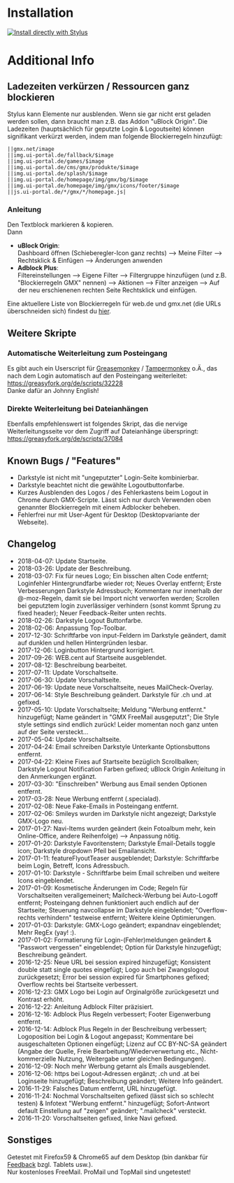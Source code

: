 # Installation

[![Install directly with Stylus](https://img.shields.io/badge/Install%20directly%20with-Stylus-238b8b.svg)](https://github.com/stonecrusher/UserCSS-GMX/raw/master/gmx-geputzt.user.css)

# Additional Info

## Ladezeiten verkürzen / Ressourcen ganz blockieren

Stylus kann Elemente nur ausblenden. Wenn sie gar nicht erst geladen werden sollen, dann braucht man z.B. das Addon "uBlock Origin". Die Ladezeiten (hauptsächlich für geputzte Login & Logoutseite) können signifikant verkürzt werden, indem man folgende Blockierregeln hinzufügt:

```
||gmx.net/image
||img.ui-portal.de/fallback/$image
||img.ui-portal.de/games/$image
||img.ui-portal.de/cms/gmx/produkte/$image
||img.ui-portal.de/splash/$image
||img.ui-portal.de/homepage/img/gmx/bg/$image
||img.ui-portal.de/homepage/img/gmx/icons/footer/$image
||js.ui-portal.de/*/gmx/*/homepage.js|
```

### Anleitung

Den Textblock markieren & kopieren.  
Dann
- **uBlock Origin**:  
  Dashboard öffnen (Schieberegler-Icon ganz rechts) --> Meine Filter --> Rechtsklick & Einfügen --> Änderungen anwenden
- **Adblock Plus**:  
  Filtereinstellungen --> Eigene Filter --> Filtergruppe hinzufügen (und z.B. "Blockierregeln GMX" nennen) --> Aktionen --> Filter anzeigen --> Auf der neu erschienenen rechten Seite Rechtsklick und einfügen.

Eine aktuellere Liste von Blockierregeln für web.de und gmx.net (die URLs überschneiden sich) findest du [hier](https://github.com/stonecrusher/UserCSS-GMX/blob/master/blockierregeln-gmx-webde).


## Weitere Skripte

### Automatische Weiterleitung zum Posteingang
Es gibt auch ein Userscript für [Greasemonkey](https://www.greasespot.net/) / [Tampermonkey](https://tampermonkey.net/) o.Ä., das nach dem Login automatisch auf den Posteingang weiterleitet:
<a>https://greasyfork.org/de/scripts/32228</a>  
Danke dafür an Johnny English!

### Direkte Weiterleitung bei Dateianhängen
Ebenfalls empfehlenswert ist folgendes Skript, das die nervige Weiterleitungsseite vor dem Zugriff auf Dateianhänge überspringt:
<a>https://greasyfork.org/de/scripts/37084</a>


## Known Bugs / "Features"

- Darkstyle ist nicht mit "ungeputzter" Login-Seite kombinierbar.
- Darkstyle beachtet nicht die gewählte Logoutbuttonfarbe.
- Kurzes Ausblenden des Logos / des Fehlerkastens beim Logout in Chrome durch GMX-Scripte. Lässt sich nur durch Verwenden oben genannter Blockierregeln mit einem Adblocker beheben.
- Fehlerfrei nur mit User-Agent für Desktop (Desktopvariante der Webseite).


## Changelog

- 2018-04-07: Update Startseite.
- 2018-03-26: Update der Beschreibung.
- 2018-03-07: Fix für neues Logo; Ein bisschen alten Code entfernt; Loginfehler Hintergrundfarbe wieder rot; Neues Overlay entfernt; Erste Verbesserungen Darkstyle Adressbuch; Kommentare nur innerhalb der @-moz-Regeln, damit sie bei Import nicht verworfen werden; Scrollen bei geputztem login zuverlässiger verhindern (sonst kommt Sprung zu fixed header); Neuer Feedback-Reiter unten rechts.
- 2018-02-26: Darkstyle Logout Buttonfarbe.
- 2018-02-06: Anpassung Top-Toolbar.
- 2017-12-30: Schriftfarbe von input-Feldern im Darkstyle geändert, damit auf dunklen und hellen Hintergründen lesbar.
- 2017-12-06: Loginbutton Hintergrund korrigiert.
- 2017-09-26: WEB.cent auf Startseite ausgeblendet.
- 2017-08-12: Beschreibung bearbeitet.
- 2017-07-11: Update Vorschaltseite.
- 2017-06-30: Update Vorschaltseite.
- 2017-06-19: Update neue Vorschaltseite, neues MailCheck-Overlay.
- 2017-06-14: Style Beschreibung geändert. Darkstyle für .ch und .at gefixed.
- 2017-05-10: Update Vorschaltseite; Meldung "Werbung entfernt." hinzugefügt; Name geändert in "GMX FreeMail ausgeputzt"; Die Style style settings sind endlich zurück! Leider momentan noch ganz unten auf der Seite versteckt...
- 2017-05-04: Update Vorschaltseite.
- 2017-04-24: Email schreiben Darkstyle Unterkante Optionsbuttons entfernt.
- 2017-04-22: Kleine Fixes auf Startseite bezüglich Scrollbalken; Darkstyle Logout Notification Farben gefixed; uBlock Origin Anleitung in den Anmerkungen ergänzt.
- 2017-03-30: "Einschreiben" Werbung aus Email senden Optionen entfernt.
- 2017-03-28: Neue Werbung entfernt (.specialad).
- 2017-02-08: Neue Fake-Emails in Posteingang entfernt.
- 2017-02-06: Smileys wurden im Darkstyle nicht angezeigt; Darkstyle GMX-Logo neu.
- 2017-01-27: Navi-Items wurden geändert (kein Fotoalbum mehr, kein Online-Office, andere Reihenfolge) --> Anpassung nötig.
- 2017-01-20: Darkstyle Favoritenstern; Darkstyle Email-Details toggle icon; Darkstyle dropdown Pfeil bei Emailansicht.
- 2017-01-11: featureFlyoutTeaser ausgeblendet; Darkstyle: Schriftfarbe beim Login, Betreff, Icons Adressbuch.
- 2017-01-10: Darkstyle - Schriftfarbe beim Email schreiben und weitere Icons eingeblendet.
- 2017-01-09: Kosmetische Änderungen im Code; Regeln für Vorschaltseiten verallgemeinert; Mailcheck-Werbung bei Auto-Logoff entfernt; Posteingang dehnen funktioniert auch endlich auf der Startseite; Steuerung navcollapse im Darkstyle eingeblendet; "Overflow-rechts verhindern" testweise entfernt; Weitere kleine Optimierungen.
- 2017-01-03: Darkstyle: GMX-Logo geändert; expandnav eingeblendet; Mehr RegEx (yay! :).
- 2017-01-02: Formatierung für Login-(Fehler)meldungen geändert & "Passwort vergessen" eingeblendet; Option für Darkstyle hinzugefügt; Beschreibung geändert.
- 2016-12-25: Neue URL bei session expired hinzugefügt; Konsistent double statt single quotes eingefügt; Logo auch bei Zwangslogout zurückgesetzt; Error bei session expired für Smartphones gefixed; Overflow rechts bei Startseite verbessert.
- 2016-12-23: GMX Logo bei Login auf Orginalgröße zurückgesetzt und Kontrast erhöht.
- 2016-12-22: Anleitung Adblock Filter präzisiert.
- 2016-12-16: Adblock Plus Regeln verbessert; Footer Eigenwerbung entfernt.
- 2016-12-14: Adblock Plus Regeln in der Beschreibung verbessert; Logoposition bei Login & Logout angepasst; Kommentare bei ausgeschalteten Optionen eingefügt; Lizenz auf CC BY-NC-SA geändert (Angabe der Quelle, Freie Bearbeitung/Wiederverwertung etc., Nicht-kommerzielle Nutzung, Weitergabe unter gleichen Bedingungen).
- 2016-12-09: Noch mehr Werbung getarnt als Emails ausgeblendet.
- 2016-12-06: https bei Logout-Adressen ergänzt; .ch und .at bei Loginseite hinzugefügt; Beschreibung geändert; Weitere Info geändert.
- 2016-11-29: Falsches Datum entfernt, URL hinzugefügt.
- 2016-11-24: Nochmal Vorschaltseiten gefixed (lässt sich so schlecht testen) & Infotext "Werbung entfernt." hinzugefügt; Sofort-Antwort default Einstellung auf "zeigen" geändert; ".mailcheck" versteckt.
- 2016-11-20: Vorschaltseiten gefixed, linke Navi gefixed.


## Sonstiges

Getestet mit Firefox59 & Chrome65 auf dem Desktop (bin dankbar für [Feedback](https://github.com/stonecrusher/UserCSS-GMX/issues) bzgl. Tablets usw.).  
Nur kostenloses FreeMail. ProMail und TopMail sind ungetestet!
